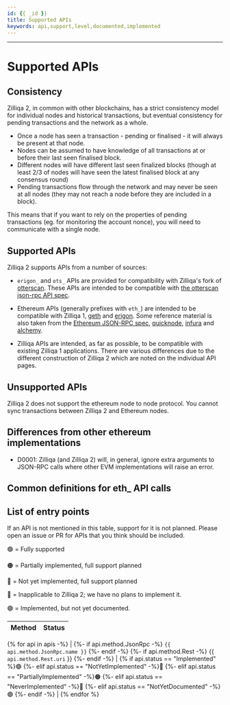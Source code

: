 ```yaml
---
id: {{ _id }}
title: Supported APIs
keywords: api,support,level,documented,implemented
---
```

---
# Supported APIs

## Consistency

Zilliqa 2, in common with other blockchains, has a strict consistency model for individual nodes and historical transactions, but eventual consistency for pending transactions and the network as a whole.

 * Once a node has seen a transaction - pending or finalised - it will always be present at that node.
 * Nodes can be assumed to have knowledge of all transactions at or before their last seen finalised block.
 * Different nodes will have different last seen finalized blocks (though at least 2/3 of nodes will have seen the latest finalised block at any consensus round)
 * Pending transactions flow through the network and may never be seen at all nodes (they may not reach a node before they are included in a block).

This means that if you want to rely on the properties of pending transactions (eg. for monitoring the account nonce), you will need to communicate with a single node.

## Supported APIs

Zilliqa 2 supports APIs from a number of sources:

 * `erigon_` and `ots_` APIs are provided for compatibility with
   Zilliqa's fork of
   [otterscan](https://github.com/Zilliqa/otterscan). These APIs are
   intended to be compatible with [the otterscan json-rpc API
   spec](https://github.com/otterscan/otterscan/blob/develop/docs/custom-jsonrpc.md).

 * Ethereum APIs (generally prefixes with `eth_`) are intended to be compatible with Zilliqa 1, [geth](https://geth.ethereum.org/) and [erigon](https://erigon.tech/). 
   Some reference material is also taken from the [Ethereum JSON-RPC spec](https://ethereum.github.io/execution-apis/api-documentation/),  [quicknode](https://www.quicknode.com/docs/ethereum), [infura](docs.infura.io) and [alchemy](https://docs.alchemy.com/reference).

  * Zilliqa APIs are intended, as far as possible, to be compatible with existing Zilliqa 1 applications. There are various differences due to the different construction of Zilliqa 2 which are noted on the individual API pages.

## Unsupported APIs

Zilliqa 2 does not support the ethereum node to node protocol. You cannot sync transactions between Zilliqa 2 and Ethereum nodes.

## Differences from other ethereum implementations

 * D0001: Zilliqa (and Zilliqa 2) will, in general, ignore extra arguments to JSON-RPC calls where other EVM implementations will raise an error.

## Common definitions for eth_ API calls

## List of entry points

If an API is not mentioned in this table, support for it is not planned.
Please open an issue or PR for APIs that you think should be included.

🟢 = Fully supported

🟠 = Partially implemented, full support planned

🔴 = Not yet implemented, full support planned

🔵 = Inapplicable to Zilliqa 2; we have no plans to implement it.

🟣 = Implemented, but not yet documented.



| Method                                    | Status                                          |
| ----------------------------------------- | ----------------------------------------------- |
{% for api in apis -%}
| {%- if api.method.JsonRpc -%}
`{{ api.method.JsonRpc.name }}`
{%- endif -%}
{%- if api.method.Rest -%}
{{ `api.method.Rest.uri` }}
{%- endif -%}                               | {% if api.status == "Implemented" %}🟢
{%- elif api.status == "NotYetImplemented" -%}🔴
{%- elif api.status == "PartiallyImplemented" -%}🟠
{%- elif api.status == "NeverImplemented" -%}🔵
{%- elif api.status == "NotYetDocumented" -%}🟣
{%- endif -%}           |
{% endfor %}

